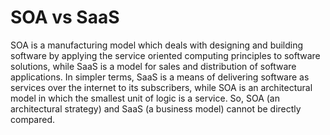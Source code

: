 # SOA vs SaaS
SOA is a manufacturing model which deals with designing and building software by applying the service oriented computing principles to software solutions, while SaaS is a model for sales and distribution of software applications. In simpler terms, SaaS is a means of delivering software as services over the internet to its subscribers, while SOA is an architectural model in which the smallest unit of logic is a service. So, SOA (an architectural strategy) and SaaS (a business model) cannot be directly compared.
